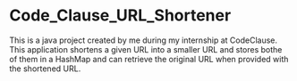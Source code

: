 # Code_Clause_URL_Shortener
 This is a java project created by me during my internship at CodeClause. This application shortens a given URL into a smaller URL and stores bothe of them in a HashMap and can retrieve the original URL when provided with the shortened URL.
